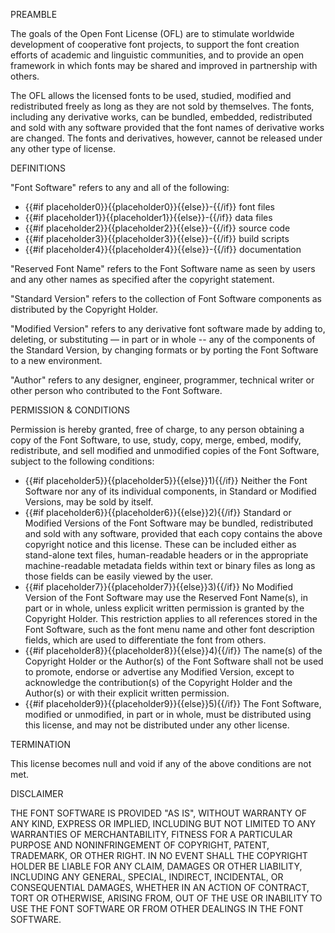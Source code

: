 PREAMBLE

The goals of the Open Font License (OFL) are to stimulate worldwide development of cooperative font projects, to support the font creation efforts of academic and linguistic communities, and to provide an open framework in which fonts may be shared and improved in partnership with others.

The OFL allows the licensed fonts to be used, studied, modified and redistributed freely as long as they are not sold by themselves. The fonts, including any derivative works, can be bundled, embedded, redistributed and sold with any software provided that the font names of derivative works are changed. The fonts and derivatives, however, cannot be released under any other type of license.

DEFINITIONS

&quot;Font Software&quot; refers to any and all of the following:

* {{#if placeholder0}}{{placeholder0}}{{else}}-{{/if}} font files
* {{#if placeholder1}}{{placeholder1}}{{else}}-{{/if}} data files
* {{#if placeholder2}}{{placeholder2}}{{else}}-{{/if}} source code
* {{#if placeholder3}}{{placeholder3}}{{else}}-{{/if}} build scripts
* {{#if placeholder4}}{{placeholder4}}{{else}}-{{/if}} documentation

&quot;Reserved Font Name&quot; refers to the Font Software name as seen by users and any other names as specified after the copyright statement.

&quot;Standard Version&quot; refers to the collection of Font Software components as distributed by the Copyright Holder.

&quot;Modified Version&quot; refers to any derivative font software made by adding to, deleting, or substituting — in part or in whole -- any of the components of the Standard Version, by changing formats or by porting the Font Software to a new environment.

&quot;Author&quot; refers to any designer, engineer, programmer, technical writer or other person who contributed to the Font Software.

PERMISSION &amp; CONDITIONS

Permission is hereby granted, free of charge, to any person obtaining a copy of the Font Software, to use, study, copy, merge, embed, modify, redistribute, and sell modified and unmodified copies of the Font Software, subject to the following conditions:

* {{#if placeholder5}}{{placeholder5}}{{else}}1){{/if}} Neither the Font Software nor any of its individual components, in Standard or Modified Versions, may be sold by itself.
* {{#if placeholder6}}{{placeholder6}}{{else}}2){{/if}} Standard or Modified Versions of the Font Software may be bundled, redistributed and sold with any software, provided that each copy contains the above copyright notice and this license. These can be included either as stand-alone text files, human-readable headers or in the appropriate machine-readable metadata fields within text or binary files as long as those fields can be easily viewed by the user.
* {{#if placeholder7}}{{placeholder7}}{{else}}3){{/if}} No Modified Version of the Font Software may use the Reserved Font Name(s), in part or in whole, unless explicit written permission is granted by the Copyright Holder. This restriction applies to all references stored in the Font Software, such as the font menu name and other font description fields, which are used to differentiate the font from others.
* {{#if placeholder8}}{{placeholder8}}{{else}}4){{/if}} The name(s) of the Copyright Holder or the Author(s) of the Font Software shall not be used to promote, endorse or advertise any Modified Version, except to acknowledge the contribution(s) of the Copyright Holder and the Author(s) or with their explicit written permission.
* {{#if placeholder9}}{{placeholder9}}{{else}}5){{/if}} The Font Software, modified or unmodified, in part or in whole, must be distributed using this license, and may not be distributed under any other license.

TERMINATION

This license becomes null and void if any of the above conditions are not met.

DISCLAIMER

THE FONT SOFTWARE IS PROVIDED &quot;AS IS&quot;, WITHOUT WARRANTY OF ANY KIND, EXPRESS OR IMPLIED, INCLUDING BUT NOT LIMITED TO ANY WARRANTIES OF MERCHANTABILITY, FITNESS FOR A PARTICULAR PURPOSE AND NONINFRINGEMENT OF COPYRIGHT, PATENT, TRADEMARK, OR OTHER RIGHT. IN NO EVENT SHALL THE COPYRIGHT HOLDER BE LIABLE FOR ANY CLAIM, DAMAGES OR OTHER LIABILITY, INCLUDING ANY GENERAL, SPECIAL, INDIRECT, INCIDENTAL, OR CONSEQUENTIAL DAMAGES, WHETHER IN AN ACTION OF CONTRACT, TORT OR OTHERWISE, ARISING FROM, OUT OF THE USE OR INABILITY TO USE THE FONT SOFTWARE OR FROM OTHER DEALINGS IN THE FONT SOFTWARE.